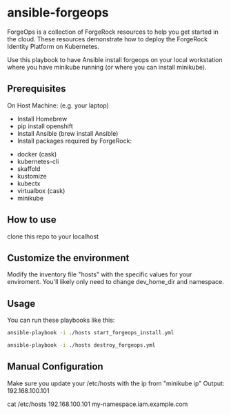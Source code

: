 # ansible-forgeops

ForgeOps is a collection of ForgeRock resources to help you get started in the cloud. These resources demonstrate how to deploy the ForgeRock Identity Platform on Kubernetes. 

Use this playbook to have Ansible install forgeops on your local workstation where you have minikube running (or where you can install minikube).

## Prerequisites

On Host Machine: (e.g. your laptop)
* Install Homebrew 
* pip install openshift 
* Install Ansible (brew install Ansible)
* Install packages required by ForgeRock:
- docker (cask)
- kubernetes-cli
- skaffold
- kustomize
- kubectx
- virtualbox (cask)
- minikube

## How to use
clone this repo to your localhost

## Customize the environment
Modify the inventory file "hosts" with the specific values for your enviroment.  You'll likely only need to change dev_home_dir and namespace.

## Usage 
You can run these playbooks like this:  
```bash
ansible-playbook -i ./hosts start_forgeops_install.yml
```
```bash
ansible-playbook -i ./hosts destroy_forgeops.yml
```

## Manual Configuration
Make sure you update your /etc/hosts with the ip from "minikube ip"
Output:
192.168.100.101

cat /etc/hosts
192.168.100.101 my-namespace.iam.example.com 


